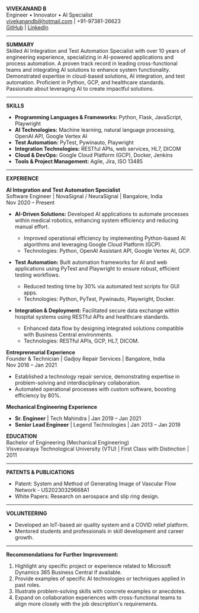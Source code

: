 **VIVEKANAND B**  
Engineer • Innovator • AI Specialist  
[vivekanandb@hotmail.com](mailto:vivekanandb@hotmail.com) | +91-97381-26623  
[GitHub](https://github.com/vivekanandba) | [LinkedIn](https://www.linkedin.com/in/vivekanand-balakrishnan-68448777)

---

**SUMMARY**  
Skilled AI Integration and Test Automation Specialist with over 10 years of engineering experience, specializing in AI-powered applications and process automation. A proven track record in leading cross-functional teams and integrating AI solutions to enhance system functionality. Demonstrated expertise in cloud-based solutions, AI integration, and test automation. Proficient in Python, GCP, and healthcare standards. Passionate about leveraging AI to create impactful solutions.

---

**SKILLS**

- **Programming Languages & Frameworks:** Python, Flask, JavaScript, Playwright
- **AI Technologies:** Machine learning, natural language processing, OpenAI API, Google Vertex AI
- **Test Automation:** PyTest, Pywinauto, Playwright
- **Integration Technologies:** RESTful APIs, web services, HL7, DICOM
- **Cloud & DevOps:** Google Cloud Platform (GCP), Docker, Jenkins
- **Tools & Project Management:** Agile, Jira, ISO 13485

---

**EXPERIENCE**

**AI Integration and Test Automation Specialist**  
Software Engineer | NovaSignal / NeuraSignal | Bangalore, India  
Nov 2020 – Present

- **AI-Driven Solutions:** Developed AI applications to automate processes within medical robotics, enhancing system efficiency and reducing manual effort.
  - Improved operational efficiency by implementing Python-based AI algorithms and leveraging Google Cloud Platform (GCP).
  - Technologies: Python, OpenAI Assistant API, Google Vertex AI, GCP.

- **Test Automation:** Built automation frameworks for AI and web applications using PyTest and Playwright to ensure robust, efficient testing workflows.
  - Reduced testing time by 30% via automated test scripts for GUI apps.
  - Technologies: Python, PyTest, Pywinauto, Playwright, Docker.

- **Integration & Deployment:** Facilitated secure data exchange within hospital systems using RESTful APIs and healthcare standards.
  - Enhanced data flow by designing integrated solutions compatible with Business Central environments.
  - Technologies: RESTful APIs, GCP, HL7, DICOM.

**Entrepreneurial Experience**  
Founder & Technician | Gadjoy Repair Services | Bangalore, India  
Nov 2016 – Jan 2021

- Established a technology repair service, demonstrating expertise in problem-solving and interdisciplinary collaboration.
- Automated operational processes with custom software, boosting efficiency by 80%.

**Mechanical Engineering Experience**

- **Sr. Engineer** | Tech Mahindra | Jan 2019 – Jan 2021
- **Senior Lead Engineer** | Legend Technologies | Jan 2013 – Jan 2019

**EDUCATION**  
Bachelor of Engineering (Mechanical Engineering)  
Visvesvaraya Technological University (VTU) | First Class with Distinction | 2011

---

**PATENTS & PUBLICATIONS**  
- Patent: System and Method of Generating Image of Vascular Flow Network - US20230329668A1
- White Papers: Research on aerospace and slip ring design.

---

**VOLUNTEERING**  

- Developed an IoT-based air quality system and a COVID relief platform.
- Mentored students and professionals in skill development and career growth.

---

**Recommendations for Further Improvement:**

1. Highlight any specific project or experience related to Microsoft Dynamics 365 Business Central if available.
2. Provide examples of specific AI technologies or techniques applied in past roles.
3. Illustrate problem-solving skills with concrete examples or anecdotes.
4. Expand on collaboration experiences with cross-functional teams to align more closely with the job description's requirements.